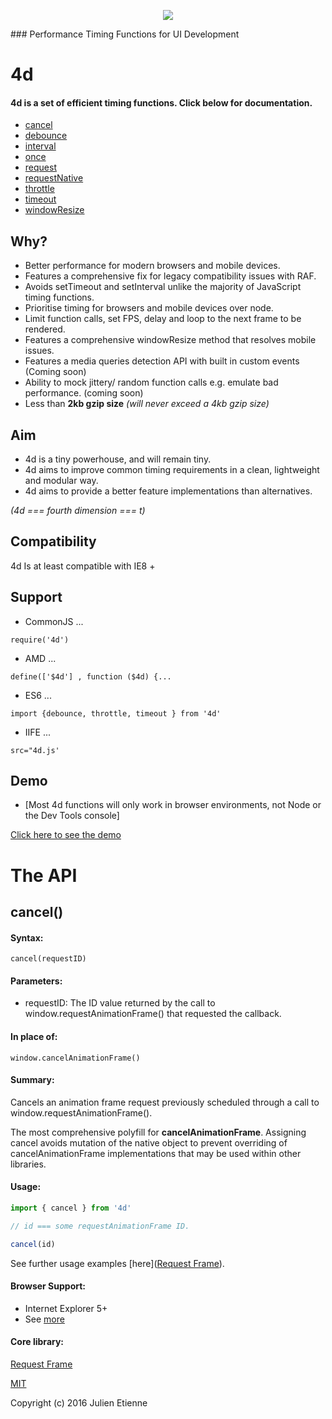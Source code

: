 
<p align="center">
<img style="text-align: center;" src="http://imageshack.com/a/img922/4690/kapZA1.png">
</p>
### Performance Timing Functions for UI Development

# 4d

#### 4d is a set of efficient timing functions. Click below for documentation.

- [cancel](https://github.com/julienetie/request-frame/blob/master/README.md)
- [debounce](https://github.com/julienetie/volve/blob/master/README.md)
- [interval](https://github.com/julienetie/set-animation-interval/blob/master/README.md)
- [once](https://github.com/julienetie/run-once/blob/master/README.md)
- [request](https://github.com/julienetie/request-frame/blob/master/README.md)
- [requestNative](https://github.com/julienetie/request-frame/blob/master/README.md)
- [throttle](https://github.com/julienetie/volve/blob/master/README.md)
- [timeout](https://github.com/julienetie/set-animation-frame)
- [windowResize](https://github.com/julienetie/resizilla/blob/master/README.md)

## Why?
- Better performance for modern browsers and mobile devices.
- Features a comprehensive fix for legacy compatibility issues with RAF.
- Avoids setTimeout and setInterval unlike the majority of JavaScript timing functions.
- Prioritise timing for browsers and mobile devices over node.
- Limit function calls, set FPS, delay and loop to the next frame to be rendered.
- Features a comprehensive windowResize method that resolves mobile issues.
- Features a media queries detection API with built in custom events (Coming soon)
- Ability to mock jittery/ random function calls e.g. emulate bad performance. (coming soon)
- Less than **2kb gzip size** _(will never exceed a 4kb gzip size)_



## Aim
- 4d is a tiny powerhouse, and will remain tiny.
- 4d aims to improve common timing requirements in a clean, lightweight and modular way.
- 4d aims to provide a better feature implementations than alternatives.

_(4d === fourth dimension === t)_

## Compatibility
4d Is at least compatible with IE8 +



## Support
- CommonJS ... 

`require('4d')`

- AMD ... 

`define(['$4d'] , function ($4d) {...`

- ES6 ... 

`import {debounce, throttle, timeout } from '4d'`

- IIFE ... 

`src="4d.js'`

## Demo
- [Most 4d functions will only work in browser environments, not Node or the Dev Tools console]

[Click here to see the demo]()

# The API

## cancel()

#### Syntax:
`cancel(requestID)`

#### Parameters:
- requestID: The ID value returned by the call to window.requestAnimationFrame() that requested the callback.

#### In place of:
`window.cancelAnimationFrame()`

#### Summary:
Cancels an animation frame request previously scheduled through a call to window.requestAnimationFrame().

The most comprehensive polyfill for **cancelAnimationFrame**. Assigning cancel avoids mutation of the native object to prevent overriding of cancelAnimationFrame implementations that may be used within other libraries.

#### Usage:

```javascript
import { cancel } from '4d'

// id === some requestAnimationFrame ID.

cancel(id)
```
See further usage examples [here]([Request Frame](https://github.com/julienetie/request-frame)).  

#### Browser Support: 
- Internet Explorer 5+
- See [more](https://github.com/julienetie/request-frame#browsers-tested--passing)

#### Core library:
[Request Frame](https://github.com/julienetie/request-frame)





[MIT](https://github.com/envidia/4d/blob/master/LICENSE)

Copyright (c) 2016 Julien Etienne

